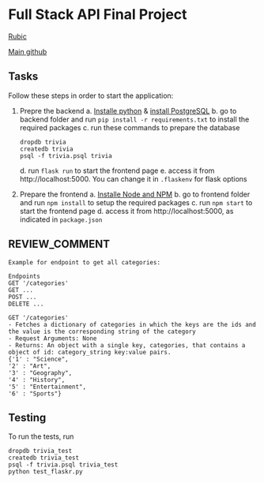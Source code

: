# Full Stack API Final Project


[Rubic](https://review.udacity.com/#!/rubrics/2634/view)

[Main github](https://github.com/udacity/FSND/tree/master/projects/02_trivia_api/starter)


## Tasks

Follow these steps in order to start the application:

1. Prepre the backend
    a. [Installe python](https://www.python.org/downloads) & [install PostgreSQL](https://www.postgresql.org/download)
    b. go to backend folder and run `pip install -r requirements.txt` to install the required packages
    c. run these commands to prepare the database
    ```
    dropdb trivia
    createdb trivia
    psql -f trivia.psql trivia
    ```
    d. run `flask run` to start the frontend page
    e. access it from http://localhost:5000. You can change it in `.flaskenv` for flask options


2. Prepare the frontend
    a. [Installe Node and NPM](https://nodejs.com/en/download)
    b. go to frontend folder and run `npm install` to setup the required packages
    c. run `npm start` to start the frontend page
    d. access it from http://localhost:5000, as indicated in `package.json`



## REVIEW_COMMENT
```
Example for endpoint to get all categories:

Endpoints
GET '/categories'
GET ...
POST ...
DELETE ...

GET '/categories'
- Fetches a dictionary of categories in which the keys are the ids and the value is the corresponding string of the category
- Request Arguments: None
- Returns: An object with a single key, categories, that contains a object of id: category_string key:value pairs. 
{'1' : "Science",
'2' : "Art",
'3' : "Geography",
'4' : "History",
'5' : "Entertainment",
'6' : "Sports"}

```


## Testing
To run the tests, run
```
dropdb trivia_test
createdb trivia_test
psql -f trivia.psql trivia_test
python test_flaskr.py
```

